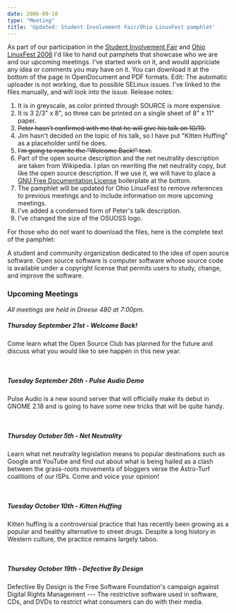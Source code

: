 ```yaml
---
date: 2006-09-10
type: "Meeting"
title: 'Updated: Student Involvement Fair/Ohio LinuxFest pamphlet'
---
```

As part of our participation in the [Student Involvement Fair](http://ohiounion.osu.edu/studentorgs/events_involvement.asp) and [Ohio LinuxFest 2006](http://www.ohiolinux.org) I'd like to hand out pamphets that showcase who we are and our upcoming meetings. I've started work on it, and would appriciate any idea or comments you may have on it. You can download it at the bottom of the page in OpenDocument and PDF formats. Edit: The automatic uploader is not working, due to possible SELinux issues. I've linked to the files manually, and will look into the issue. Release notes:

1.  It is in greyscale, as color printed through SOURCE is more expensive.
2.  It is 3 2/3" x 8", so three can be printed on a single sheet of 8" x 11" paper.
3.  <strike>Peter hasn't confirmed with me that he will give his talk on 10/19.</strike>
4.  Jim hasn't decided on the topic of his talk, so I have put "Kitten Huffing" as a placeholder until he does.
5.  <strike>I'm going to rewrite the "Welcome Back!" text.</strike>
6.  Part of the open source description and the net neutrality description are taken from Wikipedia. I plan on rewriting the net neutrality copy, but like the open source description. If we use it, we will have to place a [GNU Free Documentation License](http://www.gnu.org/licenses/fdl.txt) boilerplate at the bottom.
7.  The pamphlet will be updated for Ohio LinuxFest to remove references to previous meetings and to include information on more upcoming meetings.
8.  I've added a condensed form of Peter's talk description.
9.  I've changed the size of the OSUOSS logo.

For those who do not want to download the files, here is the complete text of the pamphlet:

A student and community organization dedicated to the idea of open source software. Open source software is computer software whose source code is available under a copyright license that permits users to study, change, and improve the software.

### Upcoming Meetings

*All meetings are held in Dreese 480 at 7:00pm.*

##### Thursday September 21st - Welcome Back!

Come learn what the Open Source Club has planned for the future and discuss what you would like to see happen in this new year.

<br>

##### Tuesday September 26th - Pulse Audio Demo

Pulse Audio is a new sound server that will officially make its debut in GNOME 2.18 and is going to have some new tricks that will be quite handy.

<br>

##### Thursday October 5th - Net Neutrality

Learn what net neutrality legislation means to popular destinations such as Google and YouTube and find out about what is being hailed as a clash between the grass-roots movements of bloggers verse the Astro-Turf coalitions of our ISPs. Come and voice your opinion!

<br>

##### Tuesday October 10th - Kitten Huffing

Kitten huffing is a controversial practice that has recently been growing as a popular and healthy alternative to street drugs. Despite a long history in Western culture, the practice remains largely taboo.

<br>

##### Thursday October 19th - Defective By Design

Defective By Design is the Free Software Foundation's campaign against Digital Rights Management --- The restrictive software used in software, CDs, and DVDs to restrict what consumers can do with their media.

<!-- http://opensource.cse.ohio-state.edu -->
